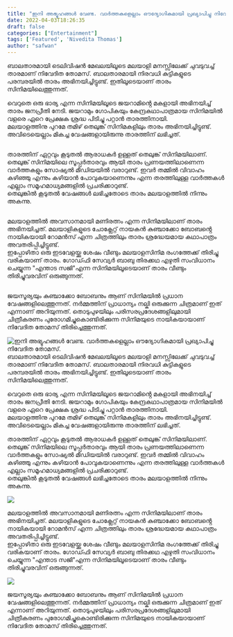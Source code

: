 ```yaml
---
title: "ഇനി അഭ്യുഹങ്ങൾ വേണ്ട. വാർത്തകളെല്ലാം ഔദ്യോഗികമായി പ്രഖ്യാപിച്ചു നിവേദിത തോമസ്."
date: 2022-04-03T18:26:35
draft: false
categories: ["Entertainment"]
tags: ['Featured', 'Nivedita Thomas']
author: "safwan"
---
```


<!-- wp:paragraph -->
<p>ബാലതാരമായി ടെലിവിഷൻ മേഖലയിലൂടെ മലയാളി മനസ്സിലേക്ക് ചുവടുവച്ച് താരമാണ് നിവേദിത തോമസ്. ബാലതാരമായി നിരവധി കുട്ടികളുടെ പരമ്പരയിൽ താരം അഭിനയിച്ചിട്ടുണ്ട്. ഇതിലൂടെയാണ് താരം സിനിമയിലെത്തുന്നത്.</p>
<!-- /wp:paragraph -->

<!-- wp:paragraph -->
<p>വെറുതെ ഒരു ഭാര്യ എന്ന സിനിമയിലൂടെ ജയറാമിൻ്റെ മകളായി അഭിനയിച്ച് താരം ജനപ്രീതി നേടി. ജയറാമും ഗോപികയും കേന്ദ്രകഥാപാത്രമായ സിനിമയിൽ വളരെ ഏറെ പ്രേക്ഷക ശ്രദ്ധ പിടിച്ചു പറ്റാൻ താരത്തിനായി.<br />മലയാളത്തിനു പുറമേ തമിഴ് തെലുങ്ക് സിനിമകളിലും താരം അഭിനയിച്ചിട്ടുണ്ട്. അവിടെയെല്ലാം മികച്ച വേഷങ്ങളായിരുന്നു താരത്തിന് ലഭിച്ചത്. </p>
<!-- /wp:paragraph -->

<!-- wp:image {"id":328152,"sizeSlug":"large"} -->
<figure class="wp-block-image size-large"><img src="https://cdn.boolokam.com/articles/2022/04/images-38.jpeg" alt="" class="wp-image-328152"/></figure>
<!-- /wp:image -->

<!-- wp:paragraph -->
<p>താരത്തിന് ഏറ്റവും കൂടുതൽ ആരാധകർ ഉള്ളത് തെലുങ്ക് സിനിമയിലാണ്. തെലുങ്ക് സിനിമയിലെ സൂപ്പർതാരവും ആയി താരം പ്രണയത്തിലാണെന്ന വാർത്തകളും സോഷ്യൽ മീഡിയയിൽ വരാറുണ്ട്. ഇവർ തമ്മിൽ വിവാഹം കഴിഞ്ഞു എന്നും കഴിയാൻ പോവുകയാണെന്നും എന്ന തരത്തിലുള്ള വാർത്തകൾ എല്ലാം സമൂഹമാധ്യമങ്ങളിൽ പ്രചരിക്കാറുണ്ട്.<br />തെലുങ്കിൽ കൂടുതൽ വേഷങ്ങൾ ലഭിച്ചതോടെ താരം മലയാളത്തിൽ നിന്നും അകന്നു. </p>
<!-- /wp:paragraph -->

<!-- wp:image {"id":328153,"sizeSlug":"large"} -->
<figure class="wp-block-image size-large"><img src="https://cdn.boolokam.com/articles/2022/04/images-40.jpeg" alt="" class="wp-image-328153"/></figure>
<!-- /wp:image -->

<!-- wp:paragraph -->
<p>മലയാളത്തിൽ അവസാനമായി മണിരത്നം എന്ന സിനിമയിലാണ് താരം അഭിനയിച്ചത്. മലയാളികളുടെ ചോക്ലേറ്റ് നായകൻ കുഞ്ചാക്കോ ബോബൻ്റെ നായികയായി റോമൻസ് എന്ന ചിത്രത്തിലും താരം ശ്രദ്ധേയമായ കഥാപാത്രം അവതരിപ്പിച്ചിട്ടുണ്ട്.<br />ഇപ്പോഴിതാ ഒരു ഇടവേളയ്ക്കു ശേഷം വീണ്ടും മലയാളസിനിമ രംഗത്തേക്ക് തിരിച്ചു വരികയാണ് താരം. ഗോഡ്ഫി സേവ്യർ ബാബു തിരക്കഥ എഴുതി സംവിധാനം ചെയ്യുന്ന "എന്താട സജി"എന്ന സിനിമയിലൂടെയാണ് താരം വീണ്ടും തിരിച്ചുവരവിന് ഒരുങ്ങുന്നത്. </p>
<!-- /wp:paragraph -->

<!-- wp:image {"id":328154,"sizeSlug":"large"} -->
<figure class="wp-block-image size-large"><img src="https://cdn.boolokam.com/articles/2022/04/images-41.jpeg" alt="" class="wp-image-328154"/></figure>
<!-- /wp:image -->

<!-- wp:paragraph -->
<p>ജയസൂര്യയും കുഞ്ചാക്കോ ബോബനും ആണ് സിനിമയിൽ പ്രധാന വേഷങ്ങളിലെത്തുന്നത്. നർമ്മത്തിന് പ്രാധാന്യം നല്കി ഒരുക്കുന്ന ചിത്രമാണ് ഇത് എന്നാണ് അറിയുന്നത്. തൊടുപുഴയിലും പരിസരപ്രദേശങ്ങളിലുമായി ചിത്രീകരണം പുരോഗമിച്ചുകൊണ്ടിരിക്കുന്ന  സിനിമയുടെ നായികയായാണ് നിവേദിത തോമസ് തിരിച്ചെത്തുന്നത്.</p>
<!-- /wp:paragraph -->


![ഇനി അഭ്യുഹങ്ങൾ വേണ്ട. വാർത്തകളെല്ലാം ഔദ്യോഗികമായി പ്രഖ്യാപിച്ചു നിവേദിത തോമസ്.](https://cdn.boolokam.com/articles/2022/04/images-38.jpeg)ബാലതാരമായി ടെലിവിഷൻ മേഖലയിലൂടെ മലയാളി മനസ്സിലേക്ക് ചുവടുവച്ച് താരമാണ് നിവേദിത തോമസ്. ബാലതാരമായി നിരവധി കുട്ടികളുടെ പരമ്പരയിൽ താരം അഭിനയിച്ചിട്ടുണ്ട്. ഇതിലൂടെയാണ് താരം സിനിമയിലെത്തുന്നത്.

വെറുതെ ഒരു ഭാര്യ എന്ന സിനിമയിലൂടെ ജയറാമിൻ്റെ മകളായി അഭിനയിച്ച് താരം ജനപ്രീതി നേടി. ജയറാമും ഗോപികയും കേന്ദ്രകഥാപാത്രമായ സിനിമയിൽ വളരെ ഏറെ പ്രേക്ഷക ശ്രദ്ധ പിടിച്ചു പറ്റാൻ താരത്തിനായി.  
മലയാളത്തിനു പുറമേ തമിഴ് തെലുങ്ക് സിനിമകളിലും താരം അഭിനയിച്ചിട്ടുണ്ട്. അവിടെയെല്ലാം മികച്ച വേഷങ്ങളായിരുന്നു താരത്തിന് ലഭിച്ചത്. 

താരത്തിന് ഏറ്റവും കൂടുതൽ ആരാധകർ ഉള്ളത് തെലുങ്ക് സിനിമയിലാണ്. തെലുങ്ക് സിനിമയിലെ സൂപ്പർതാരവും ആയി താരം പ്രണയത്തിലാണെന്ന വാർത്തകളും സോഷ്യൽ മീഡിയയിൽ വരാറുണ്ട്. ഇവർ തമ്മിൽ വിവാഹം കഴിഞ്ഞു എന്നും കഴിയാൻ പോവുകയാണെന്നും എന്ന തരത്തിലുള്ള വാർത്തകൾ എല്ലാം സമൂഹമാധ്യമങ്ങളിൽ പ്രചരിക്കാറുണ്ട്.  
തെലുങ്കിൽ കൂടുതൽ വേഷങ്ങൾ ലഭിച്ചതോടെ താരം മലയാളത്തിൽ നിന്നും അകന്നു. 

![](https://cdn.boolokam.com/articles/2022/04/images-40.jpeg)

മലയാളത്തിൽ അവസാനമായി മണിരത്നം എന്ന സിനിമയിലാണ് താരം അഭിനയിച്ചത്. മലയാളികളുടെ ചോക്ലേറ്റ് നായകൻ കുഞ്ചാക്കോ ബോബൻ്റെ നായികയായി റോമൻസ് എന്ന ചിത്രത്തിലും താരം ശ്രദ്ധേയമായ കഥാപാത്രം അവതരിപ്പിച്ചിട്ടുണ്ട്.  
ഇപ്പോഴിതാ ഒരു ഇടവേളയ്ക്കു ശേഷം വീണ്ടും മലയാളസിനിമ രംഗത്തേക്ക് തിരിച്ചു വരികയാണ് താരം. ഗോഡ്ഫി സേവ്യർ ബാബു തിരക്കഥ എഴുതി സംവിധാനം ചെയ്യുന്ന "എന്താട സജി"എന്ന സിനിമയിലൂടെയാണ് താരം വീണ്ടും തിരിച്ചുവരവിന് ഒരുങ്ങുന്നത്. 

![](https://cdn.boolokam.com/articles/2022/04/images-41.jpeg)

ജയസൂര്യയും കുഞ്ചാക്കോ ബോബനും ആണ് സിനിമയിൽ പ്രധാന വേഷങ്ങളിലെത്തുന്നത്. നർമ്മത്തിന് പ്രാധാന്യം നല്കി ഒരുക്കുന്ന ചിത്രമാണ് ഇത് എന്നാണ് അറിയുന്നത്. തൊടുപുഴയിലും പരിസരപ്രദേശങ്ങളിലുമായി ചിത്രീകരണം പുരോഗമിച്ചുകൊണ്ടിരിക്കുന്ന സിനിമയുടെ നായികയായാണ് നിവേദിത തോമസ് തിരിച്ചെത്തുന്നത്.
